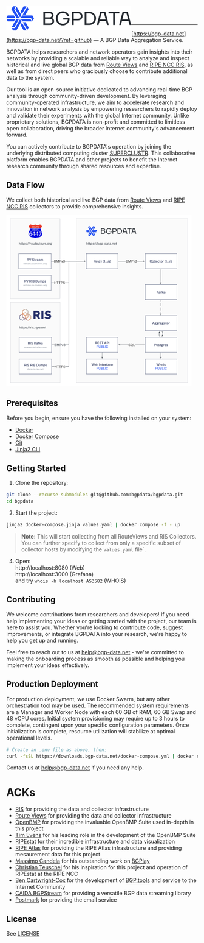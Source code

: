 <img title="BGPDATA" src="logo.svg" height="64" align="left" />

<br />
<br />

---

[https://bgp-data.net](https://bgp-data.net/?ref=github) — A BGP Data Aggregation Service.

BGPDATA helps researchers and network operators gain insights into their networks by providing a scalable and reliable way to analyze and inspect historical and live global BGP data from [Route Views](https://www.routeviews.org/) and [RIPE NCC RIS](https://ris.ripe.net/), as well as from direct peers who graciously choose to contribute additional data to the system.

Our tool is an open-source initiative dedicated to advancing real-time BGP analysis through community-driven development. By leveraging community-operated infrastructure, we aim to accelerate research and innovation in network analysis by empowering researchers to rapidly deploy and validate their experiments with the global Internet community. Unlike proprietary solutions, BGPDATA is non-profit and committed to limitless open collaboration, driving the broader Internet community's advancement forward.

You can actively contribute to BGPDATA's operation by joining the underlying distributed computing cluster [SUPERCLUSTR](https://www.superclustr.net). This collaborative platform enables BGPDATA and other projects to benefit the Internet research community through shared resources and expertise.

## Data Flow
We collect both historical and live BGP data from [Route Views](https://www.routeviews.org/) and [RIPE NCC RIS](https://ris.ripe.net/) collectors to provide comprehensive insights. 

<img src="dataflow.png" height="450" />

## Prerequisites

Before you begin, ensure you have the following installed on your system:

-   [Docker](https://docs.docker.com/get-docker/)
-   [Docker Compose](https://docs.docker.com/compose/install/)
-   [Git](https://git-scm.com/book/en/v2/Getting-Started-Installing-Git)
-   [Jinja2 CLI](https://github.com/mattrobenolt/jinja2-cli)

## Getting Started

1. Clone the repository:
```bash
git clone --recurse-submodules git@github.com:bgpdata/bgpdata.git
cd bgpdata
```

2. Start the project:
```sh
jinja2 docker-compose.jinja values.yaml | docker compose -f - up
```

> **Note:** This will start collecting from all RouteViews and RIS Collectors. You can further specify to collect from only a specific subset of collector hosts by modifying the `values.yaml` file`.

4. Open:<br>
http://localhost:8080 (Web)<br>
http://localhost:3000 (Grafana)<br>
and try `whois -h localhost AS3582` (WHOIS)

## Contributing

We welcome contributions from researchers and developers! If you need help implementing your ideas or getting started with the project, our team is here to assist you. Whether you're looking to contribute code, suggest improvements, or integrate BGPDATA into your research, we're happy to help you get up and running.

Feel free to reach out to us at [help@bgp-data.net](mailto:help@bgp-data.net) - we're committed to making the onboarding process as smooth as possible and helping you implement your ideas effectively.

## Production Deployment

For production deployment, we use Docker Swarm, but any other orchestration tool may be used.
The recommended system requirements are a Manager and Worker Node with each 60 GB of RAM, 60 GB Swap and 48 vCPU cores.
Initial system provisioning may require up to 3 hours to complete, contingent upon your specific configuration parameters.
Once initialization is complete, resource utilization will stabilize at optimal operational levels.


```sh
# Create an .env file as above, then:
curl -fsSL https://downloads.bgp-data.net/docker-compose.yml | docker stack deploy -c - bgpdata
```

Contact us at [help@bgp-data.net](mailto:help@bgp-data.net) if you need any help.

# ACKs

-   [RIS](https://ris.ripe.net/) for providing the data and collector infrastructure
-   [Route Views](https://www.routeviews.org/) for providing the data and collector infrastructure
-   [OpenBMP](https://www.openbmp.org/) for providing the invaluable OpenBMP Suite used in-depth in this project
-   [Tim Evens](https://github.com/TimEvens) for his leading role in the development of the OpenBMP Suite
-   [RIPEstat](https://stat.ripe.net/) for their incredible infrastructure and data visualization
-   [RIPE Atlas](https://atlas.ripe.net/) for providing the RIPE Atlas infrastructure and providing mesaurement data for this project
-   [Massimo Candela](https://www.linkedin.com/in/massimocandela) for his outstanding work on [BGPlay](https://bgplayjs.com/)
-   [Christian Teuschel](https://www.linkedin.com/in/cteuschel/) for his inspiration for this project and operation of RIPEstat at the RIPE NCC
-   [Ben Cartwright-Cox](https://benjojo.co.uk/) for the development of [BGP.tools](https://bgp.tools/) and service to the Internet Community
-   [CAIDA BGPStream](https://bgpstream.caida.org/) for providing a versatile BGP data streaming library
-   [Postmark](https://postmarkapp.com/) for providing the email service

## License

See [LICENSE](LICENSE)
